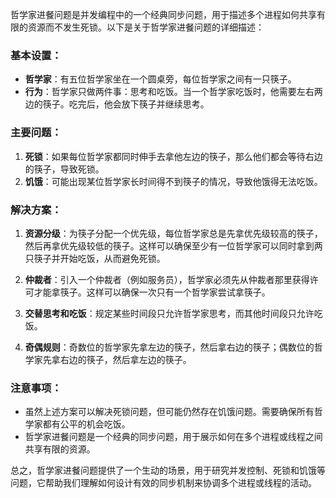 哲学家进餐问题是并发编程中的一个经典同步问题，用于描述多个进程如何共享有限的资源而不发生死锁。以下是关于哲学家进餐问题的详细描述：

### 基本设置：

- **哲学家**：有五位哲学家坐在一个圆桌旁，每位哲学家之间有一只筷子。
- **行为**：哲学家只做两件事：思考和吃饭。当一个哲学家吃饭时，他需要左右两边的筷子。吃完后，他会放下筷子并继续思考。

### 主要问题：

1. **死锁**：如果每位哲学家都同时伸手去拿他左边的筷子，那么他们都会等待右边的筷子，导致死锁。
2. **饥饿**：可能出现某位哲学家长时间得不到筷子的情况，导致他饿得无法吃饭。

### 解决方案：

1. **资源分级**：为筷子分配一个优先级，每位哲学家总是先拿优先级较高的筷子，然后再拿优先级较低的筷子。这样可以确保至少有一位哲学家可以同时拿到两只筷子并开始吃饭，从而避免死锁。

2. **仲裁者**：引入一个仲裁者（例如服务员），哲学家必须先从仲裁者那里获得许可才能拿筷子。这样可以确保一次只有一个哲学家尝试拿筷子。

3. **交替思考和吃饭**：规定某些时间段只允许哲学家思考，而其他时间段只允许吃饭。

4. **奇偶规则**：奇数位的哲学家先拿左边的筷子，然后拿右边的筷子；偶数位的哲学家先拿右边的筷子，然后拿左边的筷子。

### 注意事项：

- 虽然上述方案可以解决死锁问题，但可能仍然存在饥饿问题。需要确保所有哲学家都有公平的机会吃饭。
- 哲学家进餐问题是一个经典的同步问题，用于展示如何在多个进程或线程之间共享有限的资源。

总之，哲学家进餐问题提供了一个生动的场景，用于研究并发控制、死锁和饥饿等问题，它帮助我们理解如何设计有效的同步机制来协调多个进程或线程的活动。
